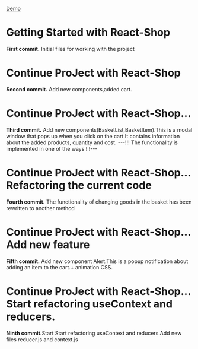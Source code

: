 [Demo](https://maksimselchukou.github.io/react-shop)

# Getting Started with React-Shop

<b>First commit.</b> Initial files for working with the project

# Continue ProJect with React-Shop

<b>Second commit.</b> Add new components,added cart.

# Continue ProJect with React-Shop...

<b>Third commit.</b> Add new components(BasketList,BasketItem).This is a modal window that pops up when you click on the cart.It contains information about the added products, quantity and cost. ---!!! The functionality is implemented in one of the ways !!!---

# Continue ProJect with React-Shop... Refactoring the current code

<b>Fourth commit.</b> The functionality of changing goods in the basket has been rewritten to another method

# Continue ProJect with React-Shop... Add new feature

<b>Fifth commit.</b> Add new component Alert.This is a popup notification about adding an item to the cart.+ animation CSS.

# Continue ProJect with React-Shop... Start refactoring useContext and reducers.

<b>Ninth commit.</b>Start Start refactoring useContext and reducers.Add new files reducer.js and context.js
